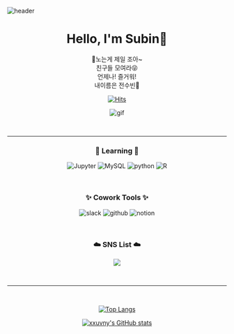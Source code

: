 
![header](https://capsule-render.vercel.app/api?type=waving&color=timeGradient&height=300&section=header&text=HELLO🙋🏻‍♀️&fontSize=90&desc=Subin's%20GitHub%20Profile&descAlignY=65)

<div align="center">

# Hello, I'm Subin👋
🎵노는게 제일 조아~ <br>
  친구들 모여라😝 <br>
  언제나! 즐거워! <br>
  내이름은 전수빈🎵<br>


[![Hits](https://hits.seeyoufarm.com/api/count/incr/badge.svg?url=https%3A%2F%2Fgithub.com%2Fxxuvny%2Fhit-counter&count_bg=%23E1DCD9&title_bg=%23555555&icon=&icon_color=%23E7E7E7&title=hits&edge_flat=false)](https://github.com/xxuvny)

![gif](https://c.tenor.com/m2Mn1MeXfkcAAAAC/pororo-dancing.gif)

<br>

---

### 📝 Learning 📝
![Jupyter](https://img.shields.io/badge/Jupyter-F37626?style=flat-square&logo=Jupyter&logoColor=white)  ![MySQL](https://img.shields.io/badge/MySQL-4479A1?style=flat-square&logo=MySQL&logoColor=white)  ![python](https://img.shields.io/badge/Python-3766AB?style=flat-square&logo=Python&logoColor=white)  ![R](https://img.shields.io/badge/R-276DC3?style=flat-square&logo=R&logoColor=white)  


<br>

### ✨ Cowork Tools ✨
![slack](https://img.shields.io/badge/Slack-4A154B?style=flat-square&logo=Slack&logoColor=white)  ![github](https://img.shields.io/badge/GitHub-181717?style=flat-square&logo=GitHub&logoColor=white)  ![notion](https://img.shields.io/badge/Notion-181717?style=flat-square&logo=Notion&logoColor=white)

<br>

### ☁️ SNS List ☁️
<a href="https://www.instagram.com/xxuvny/" target="_blank"><img src="https://img.shields.io/badge/Instagram-DD2A7B?style=flat-square&logo=Instagram&logoColor=white"/></a>


<br>

---

<br>

[![Top Langs](https://github-readme-stats.vercel.app/api/top-langs/?username=xxuvny&layout=compact)](https://github.com/xxuvny/github-readme-stats)

[![xxuvny's GitHub stats](https://github-readme-stats.vercel.app/api?username=xxuvny&theme=swift)](https://github.com/xxuvny/github-readme-stats)

</div>
